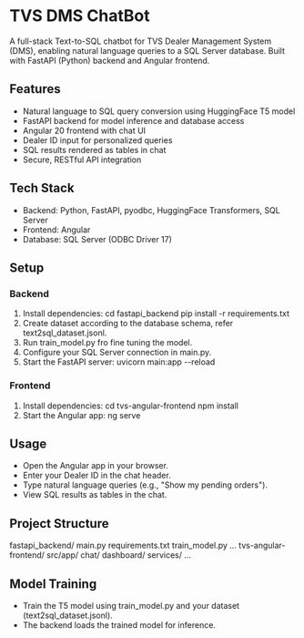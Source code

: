 # TVS DMS ChatBot
 
A full-stack Text-to-SQL chatbot for TVS Dealer Management System (DMS), enabling natural language queries to a SQL Server database. Built with FastAPI (Python) backend and Angular frontend.
 
## Features
 
- Natural language to SQL query conversion using HuggingFace T5 model
- FastAPI backend for model inference and database access
- Angular 20 frontend with chat UI
- Dealer ID input for personalized queries
- SQL results rendered as tables in chat
- Secure, RESTful API integration
 
## Tech Stack
 
- Backend: Python, FastAPI, pyodbc, HuggingFace Transformers, SQL Server
- Frontend: Angular
- Database: SQL Server (ODBC Driver 17)
 
## Setup
 
### Backend
 
1. Install dependencies:
   cd fastapi_backend
   pip install -r requirements.txt
2. Create dataset according to the database schema, refer text2sql_dataset.jsonl.
3. Run train_model.py fro fine tuning the model.
4. Configure your SQL Server connection in main.py.
5. Start the FastAPI server:
   uvicorn main:app --reload
 
### Frontend
 
1. Install dependencies:
   cd tvs-angular-frontend
   npm install
2. Start the Angular app:
   ng serve
 
## Usage
 
- Open the Angular app in your browser.
- Enter your Dealer ID in the chat header.
- Type natural language queries (e.g., "Show my pending orders").
- View SQL results as tables in the chat.
 
## Project Structure
 
fastapi_backend/
  main.py
  requirements.txt
  train_model.py
  ...
tvs-angular-frontend/
  src/app/
    chat/
    dashboard/
    services/
  ...
 
## Model Training
 
- Train the T5 model using train_model.py and your dataset (text2sql_dataset.jsonl).
- The backend loads the trained model for inference.
